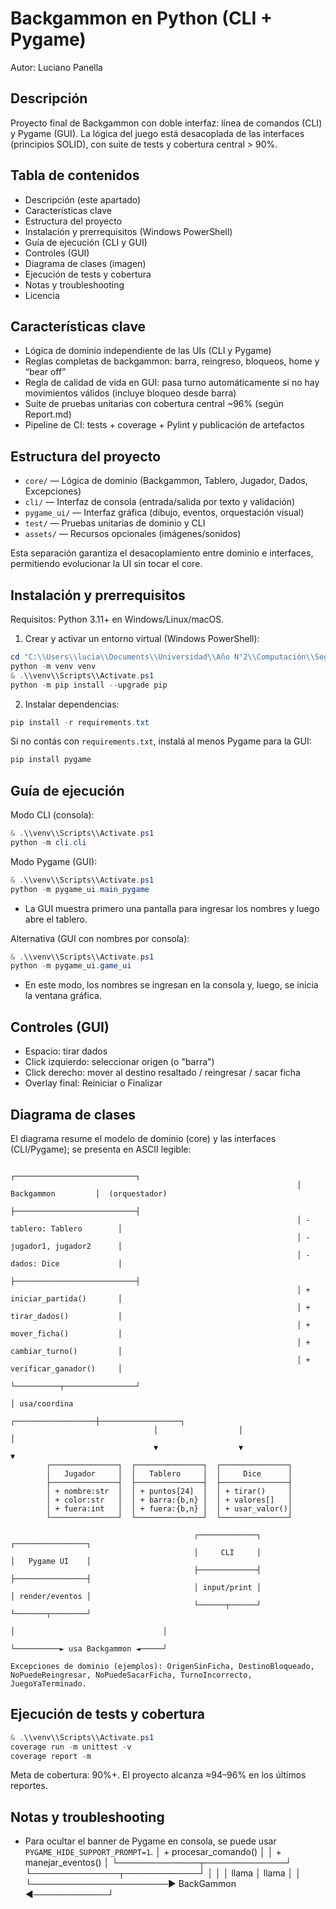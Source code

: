 Backgammon en Python (CLI + Pygame)
===================================

Autor: Luciano Panella

Descripción
-----------
Proyecto final de Backgammon con doble interfaz: línea de comandos (CLI) y Pygame (GUI). La lógica del juego está desacoplada de las interfaces (principios SOLID), con suite de tests y cobertura central > 90%.

Tabla de contenidos
-------------------
- Descripción (este apartado)
- Características clave
- Estructura del proyecto
- Instalación y prerrequisitos (Windows PowerShell)
- Guía de ejecución (CLI y GUI)
- Controles (GUI)
- Diagrama de clases (imagen)
- Ejecución de tests y cobertura
- Notas y troubleshooting
- Licencia

Características clave
---------------------
- Lógica de dominio independiente de las UIs (CLI y Pygame)
- Reglas completas de backgammon: barra, reingreso, bloqueos, home y “bear off”
- Regla de calidad de vida en GUI: pasa turno automáticamente si no hay movimientos válidos (incluye bloqueo desde barra)
- Suite de pruebas unitarias con cobertura central ~96% (según Report.md)
- Pipeline de CI: tests + coverage + Pylint y publicación de artefactos

Estructura del proyecto
-----------------------
- `core/` — Lógica de dominio (Backgammon, Tablero, Jugador, Dados, Excepciones)
- `cli/` — Interfaz de consola (entrada/salida por texto y validación)
- `pygame_ui/` — Interfaz gráfica (dibujo, eventos, orquestación visual)
- `test/` — Pruebas unitarias de dominio y CLI
- `assets/` — Recursos opcionales (imágenes/sonidos)

Esta separación garantiza el desacoplamiento entre dominio e interfaces, permitiendo evolucionar la UI sin tocar el core.

Instalación y prerrequisitos
----------------------------
Requisitos: Python 3.11+ en Windows/Linux/macOS.

1) Crear y activar un entorno virtual (Windows PowerShell):
```powershell
cd "C:\\Users\\lucia\\Documents\\Universidad\\Año N°2\\Computación\\Segundo Semestre\\Proyecto Final\\computacion-2025-backgammon-LucianoPanella"
python -m venv venv
& .\\venv\\Scripts\\Activate.ps1
python -m pip install --upgrade pip
```

2) Instalar dependencias:
```powershell
pip install -r requirements.txt
```
Si no contás con `requirements.txt`, instalá al menos Pygame para la GUI:
```powershell
pip install pygame
```

Guía de ejecución
-----------------
Modo CLI (consola):
```powershell
& .\\venv\\Scripts\\Activate.ps1
python -m cli.cli
```

Modo Pygame (GUI):
```powershell
& .\\venv\\Scripts\\Activate.ps1
python -m pygame_ui.main_pygame
```
- La GUI muestra primero una pantalla para ingresar los nombres y luego abre el tablero.

Alternativa (GUI con nombres por consola):
```powershell
& .\\venv\\Scripts\\Activate.ps1
python -m pygame_ui.game_ui
```
- En este modo, los nombres se ingresan en la consola y, luego, se inicia la ventana gráfica.

Controles (GUI)
---------------
- Espacio: tirar dados
- Click izquierdo: seleccionar origen (o "barra")
- Click derecho: mover al destino resaltado / reingresar / sacar ficha
- Overlay final: Reiniciar o Finalizar

Diagrama de clases
------------------
El diagrama resume el modelo de dominio (core) y las interfaces (CLI/Pygame); se presenta en ASCII legible:

```text
                                                                ┌───────────────────────────┐
                                                                │        Backgammon         │  (orquestador)
                                                                ├───────────────────────────┤
                                                                │ - tablero: Tablero        │
                                                                │ - jugador1, jugador2      │
                                                                │ - dados: Dice             │
                                                                ├───────────────────────────┤
                                                                │ + iniciar_partida()       │
                                                                │ + tirar_dados()           │
                                                                │ + mover_ficha()           │
                                                                │ + cambiar_turno()         │
                                                                │ + verificar_ganador()     │
                                                                └──────────┬────────────────┘
                                                                                                         │ usa/coordina
                                ┌──────────────────┼──────────────────┐
                                │                  │                  │
                                ▼                  ▼                  ▼
        ┌───────────────┐  ┌───────────────┐  ┌───────────────┐
        │   Jugador     │  │   Tablero     │  │     Dice      │
        ├───────────────┤  ├───────────────┤  ├───────────────┤
        │ + nombre:str  │  │ + puntos[24]  │  │ + tirar()     │
        │ + color:str   │  │ + barra:{b,n} │  │ + valores[]   │
        │ + fuera:int   │  │ + fuera:{b,n} │  │ + usar_valor()│
        └───────────────┘  └───────────────┘  └───────────────┘

                                         ┌─────────────┐                    ┌────────────────┐
                                         │     CLI     │                    │   Pygame UI    │
                                         ├─────────────┤                    ├────────────────┤
                                         │ input/print │                    │ render/eventos │
                                         └──────┬──────┘                    └───────┬────────┘
                                                                        │                                 │
                                                                        └──────────► usa Backgammon ◄─────┘

Excepciones de dominio (ejemplos): OrigenSinFicha, DestinoBloqueado,
NoPuedeReingresar, NoPuedeSacarFicha, TurnoIncorrecto, JuegoYaTerminado.
```

Ejecución de tests y cobertura
------------------------------
```powershell
& .\\venv\\Scripts\\Activate.ps1
coverage run -m unittest -v
coverage report -m
```
Meta de cobertura: 90%+. El proyecto alcanza ≈94–96% en los últimos reportes.

Notas y troubleshooting
-----------------------
- Para ocultar el banner de Pygame en consola, se puede usar `PYGAME_HIDE_SUPPORT_PROMPT=1`.
      │ + procesar_comando()      │                     │ + manejar_eventos()        │
      └─────────────┬─────────────┘                     └──────────────┬────────────┘
                    │                                               │
                    │ llama                                          │ llama
                    │                                               │
                    └──────────────────────► BackGammon ◄────────────┘
